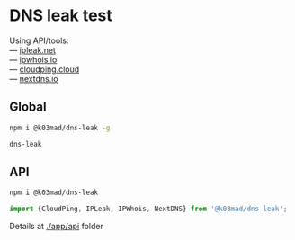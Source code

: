 # DNS leak test

Using API/tools:\
— [ipleak.net](https://airvpn.org/forums/topic/14737-api)\
— [ipwhois.io](https://ipwhois.io/documentation)\
— [cloudping.cloud](https://www.cloudping.cloud/cdn)\
— [nextdns.io](https://test.nextdns.io/)

## Global

```bash
npm i @k03mad/dns-leak -g
```

```bash
dns-leak
```

## API

```bash
npm i @k03mad/dns-leak
```

```js
import {CloudPing, IPLeak, IPWhois, NextDNS} from '@k03mad/dns-leak';
```

Details at [./app/api](/app/api) folder
